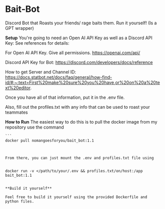 # Bait-Bot
Discord Bot that Roasts your friends/ rage baits them. Run it yourself! (Is a GPT wrapper)


**Setup**
You're going to need an Open AI API Key as well as a Discord API Key: See references for details:

For Open AI API Key. Give all permissions.
https://openai.com/api/ 

Discord API Key for Bot:
https://discord.com/developers/docs/reference

How to get Server and Channel ID:
https://docs.statbot.net/docs/faq/general/how-find-id/#:~:text=First%20make%20sure%20you%20have,or%20on%20a%20text%20editor.

Once you have all of that information, put it in the .env file.

Also, fill out the profiles.txt with any info that can be used to roast your teammates

**How to Run**
The easiest way to do this is to pull the docker image from my repository use the command 

````
```
docker pull nomangoesforyou/bait_bot:1.1
````
```


From there, you can just mount the .env and profiles.txt file using


````
```
docker run -v </path/to/your/.env && profiles.txt/on/host:/app bait_bot:1.1
````
```

**Build it yourself**

Feel free to build it yourself using the provided Dockerfile and python files. 


